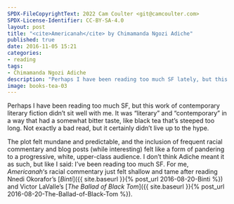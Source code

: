 ```yaml
---
SPDX-FileCopyrightText: 2022 Cam Coulter <git@camcoulter.com>
SPDX-License-Identifier: CC-BY-SA-4.0
layout: post
title: "<cite>Americanah</cite> by Chimamanda Ngozi Adiche"
published: true
date: 2016-11-05 15:21
categories:
- reading
tags:
- Chimamanda Ngozi Adiche
description: "Perhaps I have been reading too much SF lately, but this book didn't work for me."
image: books-tea-03
---
```


Perhaps I have been reading too much SF, but this work of contemporary literary fiction didn’t sit well with me. It was “literary” and “contemporary” in a way that had a somewhat bitter taste, like black tea that’s steeped too long. Not exactly a bad read, but it certainly didn’t live up to the hype.

The plot felt mundane and predictable, and the inclusion of frequent racial commentary and blog posts (while interesting) felt like a form of pandering to a progressive, white, upper-class audience. I don’t think Adiche meant it as such, but like I said: I’ve been reading too much SF. For me, <cite>Americanah</cite>‘s racial commentary just felt shallow and tame after reading Nnedi Okorafor’s [<cite>Binti</cite>]({{ site.baseurl }}{% post_url 2016-08-20-Binti %}) and Victor LaValle’s [<cite>The Ballad of Black Tom</cite>]({{ site.baseurl }}{% post_url 2016-08-20-The-Ballad-of-Black-Tom %}).
